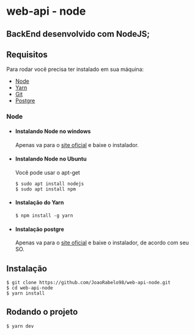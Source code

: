 # web-api - node

BackEnd desenvolvido com NodeJS;
---
## Requisitos

Para rodar você precisa ter instalado em sua máquina: 

 - [Node](https://nodejs.org/en/)
 - [Yarn](https://yarnpkg.com/pt-BR/)
 - [Git](https://git-scm.com/downloads)
 - [Postgre](https://www.postgresql.org/download/)

### Node
- #### Instalando Node no windows

  Apenas va para o [site oficial](https://nodejs.org/) e baixe o instalador.

- #### Instalando Node no Ubuntu

  Você pode usar o apt-get

      $ sudo apt install nodejs
      $ sudo apt install npm
      
- #### Instalação do Yarn

      $ npm install -g yarn
      
- #### Instalação postgre

  Apenas va para o [site oficial](https://www.postgresql.org/download/) e baixe o instalador, de acordo com seu SO.

## Instalação

    $ git clone https://github.com/JoaoRabelo98/web-api-node.git
    $ cd web-api-node
    $ yarn install

## Rodando o projeto

    $ yarn dev
